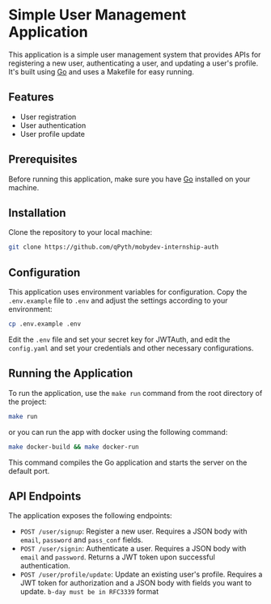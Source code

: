 # Simple User Management Application

This application is a simple user management system that provides APIs for registering a new user, authenticating a user, and updating a user's profile. It's built using [Go](https://golang.org/) and uses a Makefile for easy running.

## Features

- User registration
- User authentication
- User profile update

## Prerequisites

Before running this application, make sure you have [Go](https://golang.org/dl/) installed on your machine.

## Installation

Clone the repository to your local machine:

```bash
git clone https://github.com/qPyth/mobydev-internship-auth
```


## Configuration

This application uses environment variables for configuration. Copy the `.env.example` file to `.env` and adjust the settings according to your environment:

```bash
cp .env.example .env
```


Edit the `.env` file and set your secret key for JWTAuth, and edit the `config.yaml` and set your credentials and other necessary configurations.


## Running the Application

To run the application, use the `make run` command from the root directory of the project:

```bash
make run
```

or you can run the app with docker using the following command:

```bash
make docker-build && make docker-run
```

This command compiles the Go application and starts the server on the default port.

## API Endpoints

The application exposes the following endpoints:

- `POST /user/signup`: Register a new user. Requires a JSON body with `email`, `password` and `pass_conf` fields.
- `POST /user/signin`: Authenticate a user. Requires a JSON body with `email` and `password`. Returns a JWT token upon successful authentication.
- `POST /user/profile/update`: Update an existing user's profile. Requires a JWT token for authorization and a JSON body with fields you want to update. `b-day must be in RFC3339` format
